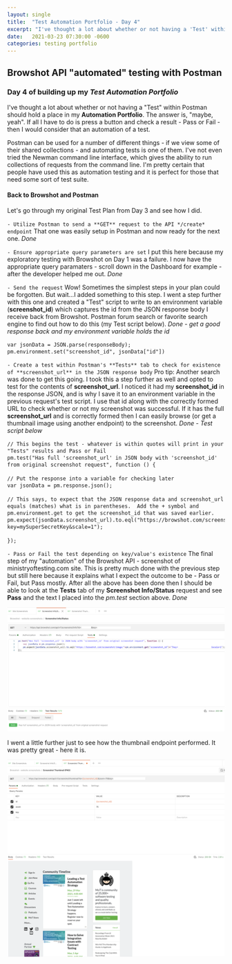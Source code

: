 ```yaml
---
layout: single
title:  "Test Automation Portfolio - Day 4"
excerpt: "I've thought a lot about whether or not having a 'Test' within Postman should hold a place in my Automation Portfolio.  The answer is, 'maybe, yeah'.  If all I have to do is press a button and check a result - Pass or Fail - then I would consider that an automation of a test."
date:   2021-03-23 07:30:00 -0600
categories: testing portfolio
---
```

<style type="text/css">
  .rss-subscribe {
	  display: none;
  }
</style>

## Browshot API "automated" testing with Postman

### Day 4 of building up my *Test Automation Portfolio*
I've thought a lot about whether or not having a "Test" within Postman should hold a place in my **Automation Portfolio**.  The answer is, "maybe, yeah".  If all I have to do is press a button and check a result - Pass or Fail - then I would consider that an automation of a test.

Postman can be used for a number of different things - if we view some of their shared collections - and automating tests is one of them.  I've not even tried the Newman command line interface, which gives the ability to run collections of requests from the command line.  I'm pretty certain that people have used this as automation testing and it is perfect for those that need some sort of test suite.

#### Back to Browshot and Postman
Let's go through my original Test Plan from Day 3 and see how I did.

`- Utilize Postman to send a **GET** request to the API */create* endpoint`
That one was easily setup in Postman and now ready for the next one.  *Done*

`- Ensure appropriate query parameters are set`
I put this here because my exploratory testing with Browshot on Day 1 was a failure.  I now have the appropriate query paramaters - scroll down in the Dashboard for example - after the developer helped me out.  *Done*

`- Send the request`
Wow!  Sometimes the simplest steps in your plan could be forgotten.  But wait...I added something to this step.  I went a step further with this one and created a "Test" script to write to an environment variable (**screenshot_id**) which captures the id from the JSON response body I receive back from Browshot.  Postman forum search or favorite search engine to find out how to do this (my Test script below).  *Done - get a good response back and my environment variable holds the id*
```
var jsonData = JSON.parse(responseBody);
pm.environment.set("screenshot_id", jsonData["id"])
```

`- Create a test within Postman's **Tests** tab to check for existence of **screenshot_url** in the JSON response body`
Pro tip:  Another search was done to get this going.  I took this a step further as well and opted to test for the contents of **screenshot_url**.  I noticed it had my **screenshot_id** in the response JSON, and is why I save it to an environment variable in the previous request's test script.  I use that id along with the correctly formed URL to check whether or not my screenshot was successful.  If it has the full **screenshot_url** and is correctly formed then I can easily browse (or get a thumbnail image using another endpoint) to the screenshot.  *Done - Test script below*
```
// This begins the test - whatever is within quotes will print in your "Tests" results and Pass or Fail
pm.test("Has full 'screenshot_url' in JSON body with 'screenshot_id' from original screenshot request", function () {

// Put the response into a variable for checking later
var jsonData = pm.response.json();

// This says, to expect that the JSON response data and screenshot_url equals (matches) what is in parentheses.  Add the + symbol and pm.environment.get to get the screenshot_id that was saved earlier.
pm.expect(jsonData.screenshot_url).to.eql("https://browshot.com/screenshot/image/"+pm.environment.get("screenshot_id")+"?key=mySuperSecretKey&scale=1");

});
```


`- Pass or Fail the test depending on key/value's existence`
The final step of my "automation" of the Browshot API - screenshot of ministryoftesting.com site.  This is pretty much done with the previous step but still here because it explains what I expect the outcome to be - Pass or Fail, but Pass mostly.  After all the above has been done then I should be able to look at the **Tests** tab of my **Screenshot Info/Status** request and see **Pass** and the text I placed into the *pm.test* section above.  *Done*

![](/assets/images/browshot-screenshot-info-pass.png)

I went a little further just to see how the thumbnail endpoint performed.  It was pretty great - here it is.

![](/assets/images/browshot-thumbnail.png)